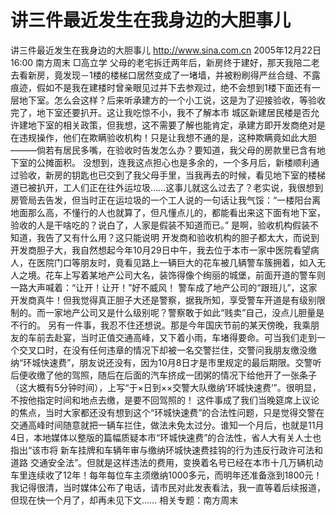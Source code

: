 # 讲三件最近发生在我身边的大胆事儿

讲三件最近发生在我身边的大胆事儿
http://www.sina.com.cn 2005年12月22日16:00 南方周末
□高立学
父母的老宅拆迁两年后，新房终于建好，那天我陪二老去看新房，竟发现－1楼的楼梯口居然变成了一堵墙，并被粉刷得严丝合缝、不露痕迹，假如不是我在建楼时曾亲眼见过并下去参观过，绝不会想到1楼下面还有一层地下室。怎么会这样？后来听承建方的一个小工说，这是为了迎接验收，等验收完了，地下室还要扒开。这让我吃惊不小，我不了解本市
城区新建居民楼是否允许建地下室的相关政策，但我想，这不需要了解也能肯定，承建方即开发商绝对是在违规操作，他们在欺瞒验收机构！只是让我想不通的是，这种欺瞒竟如此大胆———倘若有居民多嘴，在验收时告发怎么办？要知道，我父母的房款里已含有地下室的公摊面积。
没想到，连我这点担心也是多余的，一个多月后，新楼顺利通过验收，新房的钥匙也已交到了我父母手里，当我再去的时候，看见地下室的楼梯道已被扒开，工人们正在往外运垃圾……这事儿就这么过去了？老实说，我很想到房管局去告发，但当时正在运垃圾的一个工人说的一句话让我气馁：“一楼阳台离地面那么高，不懂行的人也就算了，但凡懂点儿的，都能看出来这下面有地下室，验收的人是干啥吃的？说白了，人家是假装不知道而已。”
是啊，验收机构假装不知道，我告了又有什么用？这只能说明
开发商和验收机构的胆子都太大，而说到开发商胆子大，我自然想起今年10月29日中午，我去位于本市一家中医院看望病人，在医院门口等朋友时，竟看见路上一辆巨大的花车被几辆警车簇拥着，如入无人之境。花车上写着某地产公司大名，装饰得像个绚丽的城堡，前面开道的警车则一路大声喊着：“让开！让开！”好不威风！
警车成了地产公司的“跟班儿”，这家开发商真牛！但我觉得真正胆子大还是警察，据我所知，享受警车开道是有级别限制的。而一家地产公司又是什么级别呢？警察敢于如此“贱卖”自己，没点儿胆量是不行的。
另有一件事，我忍不住还想说。那是今年国庆节前的某天傍晚，我乘朋友的车前去赴宴，当时正值交通高峰，又下着小雨，车堵得要命。可当我们走到一个交叉口时，在没有任何违章的情况下却被一名交警拦住，交警问我朋友缴没缴纳“环城快速费”，朋友说还没有，因为10月8日才是市里规定的最后期限。交警听后便收缴了他的驾照，随后在后面的汽车挤成一团粥的情况下给他开了一张条子（这大概有5分钟时间），上写“于×日到××交警大队缴纳‘环城快速费’”。很明显，不按他指定时间和地点去缴，是要不回驾照的！
这件事成了我们当晚筵席上议论的焦点，当时大家都还没有想到这个“环城快速费”的合法性问题，只是觉得交警在交通高峰时间随意就把一辆车拦住，做法未免太过分。谁知一个月后，也就是11月4日，本地媒体以整版的篇幅质疑本市“环城快速费”的合法性，省人大有关人士也指出“该市将
新车挂牌和车辆年审与缴纳环城快速费挂钩的行为违反行政许可法和道路
交通安全法”。但就是这样违法的费用，变换着名号已经在本市十几万辆机动车里连续收了12年！每年每位车主须缴纳1000多元，而明年还准备涨到1800元！我记得很清，当时媒体公布了电话，请市民对此发表看法，我一直等着后续报道，但现在快一个月了，却再未见下文……
相关专题：南方周末 

